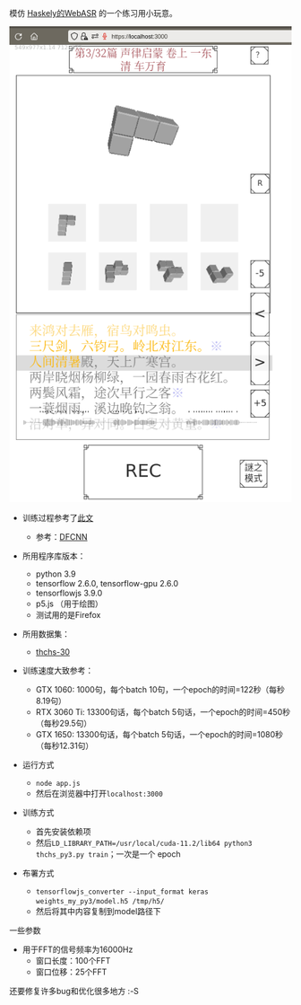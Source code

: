 模仿 [Haskely的WebASR](https://github.com/Haskely/WebASR) 的一个练习用小玩意。

![Screenshot](scrnshot.jpg)

* 训练过程参考了[此文](https://blog.csdn.net/m0_37700507/article/details/85013091)
  * 参考：[DFCNN](www.infocomm-journal.com/dxkx/EN/article/downloadArticleFile.do?attachType=PDF&id=166970)
* 所用程序库版本：
  * python 3.9
  * tensorflow 2.6.0, tensorflow-gpu 2.6.0
  * tensorflowjs 3.9.0
  * p5.js （用于绘图）
  * 测试用的是Firefox
* 所用数据集：
  * [thchs-30](http://openslr.org/18/)
* 训练速度大致参考：
  * GTX 1060: 1000句，每个batch 10句，一个epoch的时间=122秒（每秒8.19句）
  * RTX 3060 Ti: 13300句话，每个batch 5句话，一个epoch的时间=450秒（每秒29.5句）
  * GTX 1650: 13300句话，每个batch 5句话，一个epoch的时间=1080秒（每秒12.31句）

* 运行方式
  * `node app.js`
  * 然后在浏览器中打开`localhost:3000`
* 训练方式
  * 首先安装依赖项
  * 然后`LD_LIBRARY_PATH=/usr/local/cuda-11.2/lib64 python3 thchs_py3.py train`；一次是一个 epoch
* 布署方式
  * `tensorflowjs_converter --input_format keras weights_my_py3/model.h5 /tmp/h5/`
  * 然后将其中内容复制到model路径下

一些参数
* 用于FFT的信号频率为16000Hz
  * 窗口长度：100个FFT
  * 窗口位移：25个FFT

还要修复许多bug和优化很多地方 :-S
